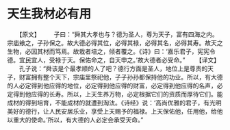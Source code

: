 # 天生我材必有用
　　【原文】 
　　子曰：“舜其大孝也与？德为圣人，尊为天子，富有四海之内。宗庙飨之，子孙保之。故大德必得其位，必得其禄，必得其名，必得其寿。故天之生物，必因其材而笃焉。故栽者培之，倾者覆之。《诗》曰：‘嘉乐君子，宪宪令德。宜民宜人，受禄于天。保佑命之，自天申之。’故大德者必受命。” 
　　【译文】 
　　孔子说：“舜该是个最孝顺的人了吧？德行方面是圣人，地位上是尊贵的天子，财富拥有整个天下，宗庙里祭祀他，子子孙孙都保持他的功业。所以，有大德的人必定得到他应得的地位，必定得到他应得的财富，必定得到他应得的名声，必定得到他应得的长寿。所以，上天生养万物，必定根据它们的资质而厚待它们。能成材的得到培育，不能成材的就遭到淘汰。《诗经》说：‘高尚优雅的君子，有光明美好的德行，让人民安居乐业，享受上天赐予的福禄。上天保佑他，任用他，给他以重大的使命。’所以，有大德的人必定会承受天命。”
 